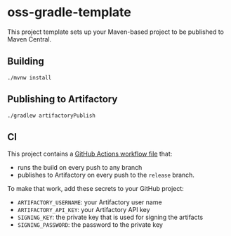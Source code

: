 # oss-gradle-template

This project template sets up your Maven-based project to be published to Maven Central.

## Building

```
./mvnw install
```

## Publishing to Artifactory

```
./gradlew artifactoryPublish
```

## CI 

This project contains a [GitHub Actions workflow file](.github/workflows/branch.yml) that:

* runs the build on every push to any branch
* publishes to Artifactory on every push to the `release` branch.

To make that work, add these secrets to your GitHub project:

* `ARTIFACTORY_USERNAME`: your Artifactory user name
* `ARTIFACTORY_API_KEY`: your Artifactory API key
* `SIGNING_KEY`: the private key that is used for signing the artifacts
* `SIGNING_PASSWORD`: the password to the private key

